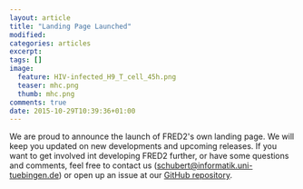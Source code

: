 ```yaml
---
layout: article
title: "Landing Page Launched"
modified:
categories: articles
excerpt:
tags: []
image:
  feature: HIV-infected_H9_T_cell_45h.png
  teaser: mhc.png
  thumb: mhc.png
comments: true
date: 2015-10-29T10:39:36+01:00
---
```


We are proud to announce the launch of FRED2's own landing page. We will keep you updated on new developments and upcoming releases.
If you want to get involved int developing FRED2 further, or have some questions and comments, feel free to contact us 
(<schubert@informatik.uni-tuebingen.de>) or open up an issue at our [GitHub repository](https://github.com/FRED-2/Fred2).